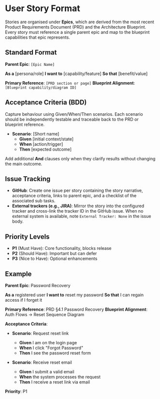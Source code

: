 # User Story Format

Stories are organised under **Epics**, which are derived from the most recent Product Requirements Document (PRD) and the Architecture Blueprint. Every story must reference a single parent epic and map to the blueprint capabilities that epic represents.

## Standard Format

**Parent Epic**: `[Epic Name]`

**As a** [persona/role]
**I want to** [capability/feature]
**So that** [benefit/value]

**Primary Reference**: `[PRD section or page]`
**Blueprint Alignment**: `[Blueprint capability/diagram ID]`

## Acceptance Criteria (BDD)

Capture behaviour using Given/When/Then scenarios. Each scenario should be independently testable and traceable back to the PRD or blueprint reference.

- **Scenario**: [Short name]
  - **Given** [initial context/state]
  - **When** [action/trigger]
  - **Then** [expected outcome]

Add additional **And** clauses only when they clarify results without changing the main outcome.

## Issue Tracking

- **GitHub**: Create one issue per story containing the story narrative, acceptance criteria, links to parent epic, and a checklist of the associated sub tasks.
- **External trackers (e.g., JIRA)**: Mirror the story into the configured tracker and cross-link the tracker ID in the GitHub issue. When no external system is available, note `External Tracker: None` in the issue body.

## Priority Levels

- **P1** (Must Have): Core functionality, blocks release
- **P2** (Should Have): Important but can defer
- **P3** (Nice to Have): Optional enhancements

## Example

**Parent Epic**: Password Recovery

**As a** registered user
**I want to** reset my password
**So that** I can regain access if I forget it

**Primary Reference**: PRD §4.1 Password Recovery
**Blueprint Alignment**: Auth Flows → Reset Sequence Diagram

**Acceptance Criteria**:
- **Scenario**: Request reset link
  - **Given** I am on the login page
  - **When** I click "Forgot Password"
  - **Then** I see the password reset form

- **Scenario**: Receive reset email
  - **Given** I submit a valid email
  - **When** the system processes the request
  - **Then** I receive a reset link via email

**Priority**: P1